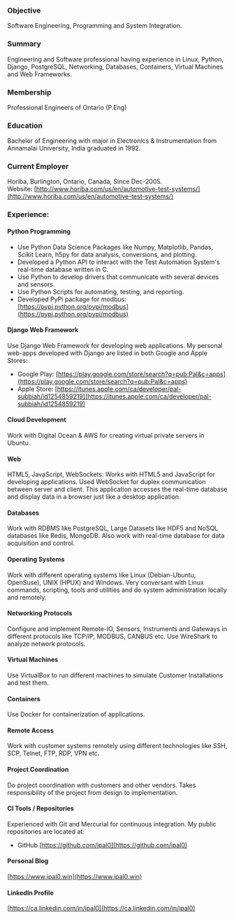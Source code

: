 ### Objective 
Software Engineering, Programming and System Integration.

### Summary
Engineering and Software professional having experience in Linux, Python, Django, PostgreSQL, Networking, Databases, Containers, Virtual Machines and Web Frameworks.

### Membership
Professional Engineers of Ontario (P.Eng)

### Education 
Bachelor of Engineering with major in Electronics & Instrumentation from Annamalai University, India graduated in 1992.

### Current Employer 
Horiba, Burlington, Ontario, Canada, Since Dec-2005.<br>
Website: [http://www.horiba.com/us/en/automotive-test-systems/](http://www.horiba.com/us/en/automotive-test-systems/)<br>

### Experience: 

#### Python Programming 
- Use Python Data Science Packages like Numpy, Matplotlib, Pandas, Scikit Learn, h5py for data analysis, conversions, and plotting.
- Developed a Python API to interact with the Test Automation System's real-time database written in C. 
- Use Python to develop drivers that communicate with several devices and sensors.
- Use Python Scripts for automating, testing, and reporting. 
- Developed PyPi package for modbus: [https://pypi.python.org/pypi/modbus](https://pypi.python.org/pypi/modbus)

#### Django Web Framework 
Use Django Web Framework for developing web applications. My personal web-apps developed with Django are listed in both Google and Apple Stores:
- Google Play: [https://play.google.com/store/search?q=pub:Pal&c=apps](https://play.google.com/store/search?q=pub:Pal&c=apps)
- Apple Store:  [https://itunes.apple.com/ca/developer/pal-subbiah/id1254859219](https://itunes.apple.com/ca/developer/pal-subbiah/id1254859219)

#### Cloud Development 
Work with Digital Ocean & AWS for creating virtual private servers in Ubuntu. 

#### Web 
HTML5, JavaScript, WebSockets: Works with HTML5 and JavaScript for developing applications. Used WebSocket for duplex communication between server and client. This application accesses the real-time database and display data in a browser just like a desktop application. 

#### Databases 
Work with RDBMS like PostgreSQL, Large Datasets like HDF5 and NoSQL databases like Redis, MongoDB. Also work with real-time database for data acquisition and control. 

#### Operating Systems 
Work with different operating systems like Linux (Debian-Ubuntu, OpenSuse), UNIX (HPUX) and Windows. Very conversant with Linux commands, scripting, tools and utilities and do system administration locally and remotely.  

#### Networking Protocols 
Configure and implement Remote-IO, Sensors, Instruments and Gateways in different protocols like TCP/IP, MODBUS, CANBUS etc. Use WireShark to analyze network protocols.

#### Virtual Machines 
Use VirtualBox to run different machines to simulate Customer Installations and test them.

#### Containers
Use Docker for containerization of applications.

#### Remote Access
Work with customer systems remotely using different technologies like SSH, SCP, Telnet, FTP, RDP, VPN etc.

#### Project Coordination 
Do project coordination with customers and other vendors. Takes responsibility of the project from design to implementation.

#### CI Tools / Repositories 
Experienced with Git and Mercurial for continuous integration. My public repositories are located at:
- GitHub [https://github.com/ipal0](https://github.com/ipal0)

#### Personal Blog
[https://www.ipal0.win](https://www.ipal0.win)

#### LinkedIn Profile 
[https://ca.linkedin.com/in/ipal0](https://ca.linkedin.com/in/ipal0)
